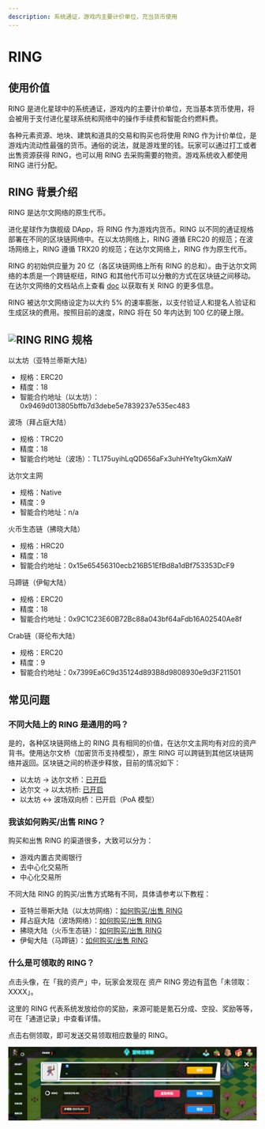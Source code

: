 ```yaml
---
description: 系统通证，游戏内主要计价单位，充当货币使用
---
```


# RING

## 使用价值

RING 是进化星球中的系统通证，游戏内的主要计价单位，充当基本货币使用，将会被用于支付进化星球系统和网络中的操作手续费和智能合约燃料费。

各种元素资源、地块、建筑和道具的交易和购买也将使用 RING 作为计价单位，是游戏内流动性最强的货币。通俗的说法，就是游戏里的钱。玩家可以通过打工或者出售资源获得 RING，也可以用 RING 去采购需要的物资。游戏系统收入都使用 RING 进行分配。

## RING 背景介绍

RING 是达尔文网络的原生代币。

进化星球作为旗舰级 DApp，将 RING 作为游戏内货币。RING 以不同的通证规格部署在不同的区块链网络中。在以太坊网络上，RING 遵循 ERC20 的规范；在波场网络上，RING 遵循 TRX20 的规范；在达尔文网络上，RING 作为原生代币。

RING 的初始供应量为 20 亿（各区块链网络上所有 RING 的总和）。由于达尔文网络的本质是一个跨链枢纽，RING 和其他代币可以分散的方式在区块链之间移动。在达尔文网络的文档站点上查看 [doc](https://docs.darwinia.network/docs/en/wiki-us-tokens) 以获取有关 RING 的更多信息。

RING 被达尔文网络设定为以大约 5% 的速率膨胀，以支付验证人和提名人验证和生成区块的费用。按照目前的速度，RING 将在 50 年内达到 100 亿的硬上限。

## ![RING](../../.gitbook/assets/ringIcon.png) RING 规格

以太坊（亚特兰蒂斯大陆）

* 规格：ERC20
* 精度：18
* 智能合约地址（以太坊）：0x9469d013805bffb7d3debe5e7839237e535ec483

波场（拜占庭大陆）

* 规格：TRC20
* 精度：18
* 智能合约地址（波场）：TL175uyihLqQD656aFx3uhHYe1tyGkmXaW

达尔文主网

* 规格：Native
* 精度：9
* 智能合约地址：n/a

火币生态链（拂晓大陆）

* 规格：HRC20
* 精度：18
* 智能合约地址：0x15e65456310ecb216B51EfBd8a1dBf753353DcF9

马蹄链（伊甸大陆）

* 规格：ERC20
* 精度：18
* 智能合约地址：0x9C1C23E60B72Bc88a043bf64aFdb16A02540Ae8f

Crab链（哥伦布大陆）

* 规格：ERC20
* 精度：9
* 智能合约地址：0x7399Ea6C9d35124d893B8d9808930e9d3F211501

## 常见问题

### 不同大陆上的 RING 是通用的吗？

是的，各种区块链网络上的 RING 具有相同的价值，在达尔文主网均有对应的资产背书。使用达尔文桥（加密货币支持模型），原生 RING 可以跨链到其他区块链网络并返回。区块链之间的桥逐步释放，目前的情况如下：

* 以太坊 -> 达尔文桥：[已开启](https://docs.darwinia.network/docs/zh-CN/wiki-tut-wormhole-e2d/)
* 达尔文 -> 以太坊桥: [已开启](https://docs.darwinia.network/docs/zh-CN/wiki-tut-wormhole-d2e/)
* 以太坊 <-> 波场双向桥：已开启（PoA 模型）

### 我该如何购买/出售 RING？

购买和出售 RING 的渠道很多，大致可以分为：

* 游戏内置古灵阁银行
* 去中心化交易所
* 中心化交易所

不同大陆 RING 的购买/出售方式略有不同，具体请参考以下教程：

* 亚特兰蒂斯大陆（以太坊网络）：[如何购买/出售 RING](../../tutorials/atlantis-ethereum/how-to-buy-sell-ring.md)
* 拜占庭大陆（波场网络）：[如何购买/出售 RING](../../tutorials/byzantine-tron/how-to-buy-sell-ring.md)
* 拂晓大陆（火币生态链）：[如何购买/出售 RING](https://docs.evolution.land/v/simplified-chinese/tutorials/fu-xiao-da-lu-huo-bi-sheng-tai-lian/how-to-buy-sell-ring)
* 伊甸大陆（马蹄链）：[如何购买/出售 RING](../../tutorials/yi-dian-da-lu-ma-ti-lian/ru-he-gou-mai-chu-shou-ring.md)

### 什么是可领取的 RING？

点击头像，在「我的资产」中，玩家会发现在 资产 RING 旁边有蓝色「未领取：XXXX」。

这里的 RING 代表系统发放给你的奖励，来源可能是氪石分成、空投、奖励等等，可在「通道记录」中查看详情。

点击右侧领取，即可发送交易领取相应数量的 RING。

![可领取的 RING](../../.gitbook/assets/unclaimed-ring-cn.png)
